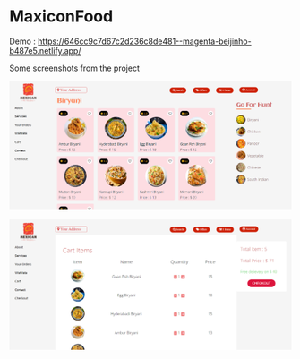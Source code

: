 # MaxiconFood
Demo : https://646cc9c7d67c2d236c8de481--magenta-beijinho-b487e5.netlify.app/
 

Some screenshots from the project

![Screenshot (142)](https://github.com/SONU0459/Maxicon.Food/blob/main/Screenshot%202023-05-23%20195434.png)





![Screenshot (143)](https://github.com/SONU0459/Maxicon.Food/blob/main/Screenshot%202023-05-23%20195455.png)


 
